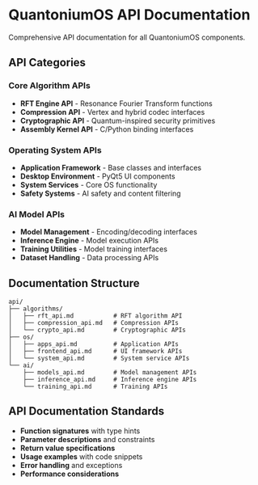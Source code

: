 # QuantoniumOS API Documentation

Comprehensive API documentation for all QuantoniumOS components.

## API Categories

### Core Algorithm APIs
- **RFT Engine API** - Resonance Fourier Transform functions
- **Compression API** - Vertex and hybrid codec interfaces
- **Cryptographic API** - Quantum-inspired security primitives
- **Assembly Kernel API** - C/Python binding interfaces

### Operating System APIs
- **Application Framework** - Base classes and interfaces
- **Desktop Environment** - PyQt5 UI components
- **System Services** - Core OS functionality
- **Safety Systems** - AI safety and content filtering

### AI Model APIs
- **Model Management** - Encoding/decoding interfaces
- **Inference Engine** - Model execution APIs
- **Training Utilities** - Model training interfaces
- **Dataset Handling** - Data processing APIs

## Documentation Structure

```
api/
├── algorithms/
│   ├── rft_api.md           # RFT algorithm API
│   ├── compression_api.md   # Compression APIs
│   └── crypto_api.md        # Cryptographic APIs
├── os/
│   ├── apps_api.md          # Application APIs
│   ├── frontend_api.md      # UI framework APIs
│   └── system_api.md        # System service APIs
└── ai/
    ├── models_api.md        # Model management APIs
    ├── inference_api.md     # Inference engine APIs
    └── training_api.md      # Training APIs
```

## API Documentation Standards

- **Function signatures** with type hints
- **Parameter descriptions** and constraints
- **Return value specifications**
- **Usage examples** with code snippets
- **Error handling** and exceptions
- **Performance considerations**